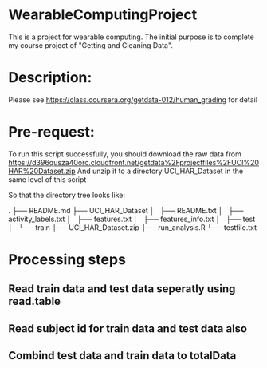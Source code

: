 # WearableComputingProject
This is a project for wearable computing. The initial purpose is to complete my course project of "Getting and Cleaning Data". 

# Description:
Please see https://class.coursera.org/getdata-012/human_grading for detail

# Pre-request:
To run this script successfully, you should download the raw data from 
https://d396qusza40orc.cloudfront.net/getdata%2Fprojectfiles%2FUCI%20HAR%20Dataset.zip 
And unzip it to a directory UCI_HAR_Dataset in the same level of this script

So that the directory tree looks like:

.
├── README.md
├── UCI_HAR_Dataset
│   ├── README.txt
│   ├── activity_labels.txt
│   ├── features.txt
│   ├── features_info.txt
│   ├── test
│   └── train
├── UCI_HAR_Dataset.zip
├── run_analysis.R
└── testfile.txt

# Processing steps
## Read train data and test data seperatly using read.table
## Read subject id for train data and test data also
## Combind test data and train data to totalData




